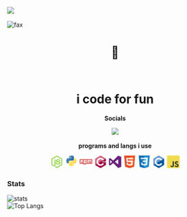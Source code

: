 ![](https://cdn.discordapp.com/attachments/818180413201711125/831857429611806800/aboutme.png)

<img src="https://komarev.com/ghpvc/?username=arqez=blue" alt="fax" width="" height="">
<h1 align="center">👋</h1>
<br>
<h1 align="center">i code for fun</h1>



<p align="center"><b>Socials</b></p>


<p align="center">
<img src="https://discord.c99.nl/widget/theme-4/817407714770288650.png">


<p align="center"><b>programs and langs i use</b></p>
<p align="center">
<img src="https://raw.githubusercontent.com/devicons/devicon/master/icons/nodejs/nodejs-original.svg" width="30">
<img src="https://github.com/devicons/devicon/raw/master/icons/python/python-original.svg" width="30">
<img src="https://raw.githubusercontent.com/devicons/devicon/2809b567852a4648062a2d3e7c1c531367458c0b/icons/npm/npm-original-wordmark.svg" width="30">
<img src="https://github.com/devicons/devicon/blob/master/icons/cplusplus/cplusplus-original.svg" width="30">
<img src="https://raw.githubusercontent.com/devicons/devicon/2809b567852a4648062a2d3e7c1c531367458c0b/icons/visualstudio/visualstudio-plain.svg" width="30">
<img src="https://raw.githubusercontent.com/devicons/devicon/2809b567852a4648062a2d3e7c1c531367458c0b/icons/html5/html5-original.svg" width="30">
<img src="https://raw.githubusercontent.com/devicons/devicon/2809b567852a4648062a2d3e7c1c531367458c0b/icons/css3/css3-original.svg" width="30">
<img src="https://raw.githubusercontent.com/devicons/devicon/2809b567852a4648062a2d3e7c1c531367458c0b/icons/c/c-original.svg" width="30">
<img src="https://raw.githubusercontent.com/devicons/devicon/2809b567852a4648062a2d3e7c1c531367458c0b/icons/javascript/javascript-original.svg" width="30">
</p>


### Stats
![stats](https://github-readme-stats.vercel.app/api?username=arqez&show_icons=true&theme=radical)   
![Top Langs](https://github-readme-stats.vercel.app/api/top-langs/?username=arqez&layout=compact&theme=radical) 












